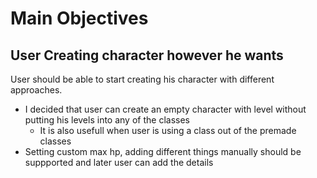 # Main Objectives

## User Creating character however he wants
User should be able to start creating his character with different approaches.
- I decided that user can create an empty character with level without putting his levels into any of the classes
  - It is also usefull when user is using a class out of the premade classes
- Setting custom max hp, adding different things manually should be suppported and later user can add the details